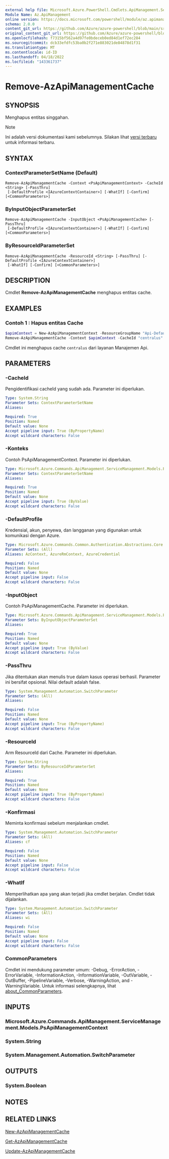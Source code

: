 ```yaml
---
external help file: Microsoft.Azure.PowerShell.Cmdlets.ApiManagement.ServiceManagement.dll-Help.xml
Module Name: Az.ApiManagement
online version: https://docs.microsoft.com/powershell/module/az.apimanagement/remove-azapimanagementcache
schema: 2.0.0
content_git_url: https://github.com/Azure/azure-powershell/blob/main/src/ApiManagement/ApiManagement/help/Remove-AzApiManagementCache.md
original_content_git_url: https://github.com/Azure/azure-powershell/blob/main/src/ApiManagement/ApiManagement/help/Remove-AzApiManagementCache.md
ms.openlocfilehash: f7315bf562a4d97fe0bdeceb0ed84d1ef72ec284
ms.sourcegitcommit: dcb33efdfc53ba0b2f271e883021de84878d1f31
ms.translationtype: MT
ms.contentlocale: id-ID
ms.lasthandoff: 04/18/2022
ms.locfileid: "143361737"
---
```

# Remove-AzApiManagementCache

## SYNOPSIS
Menghapus entitas singgahan.

> [!NOTE]
>Ini adalah versi dokumentasi kami sebelumnya. Silakan lihat [versi terbaru](/powershell/module/az.apimanagement/remove-azapimanagementcache) untuk informasi terbaru.

## SYNTAX

### ContextParameterSetName (Default)
```
Remove-AzApiManagementCache -Context <PsApiManagementContext> -CacheId <String> [-PassThru]
 [-DefaultProfile <IAzureContextContainer>] [-WhatIf] [-Confirm] [<CommonParameters>]
```

### ByInputObjectParameterSet
```
Remove-AzApiManagementCache -InputObject <PsApiManagementCache> [-PassThru]
 [-DefaultProfile <IAzureContextContainer>] [-WhatIf] [-Confirm] [<CommonParameters>]
```

### ByResourceIdParameterSet
```
Remove-AzApiManagementCache -ResourceId <String> [-PassThru] [-DefaultProfile <IAzureContextContainer>]
 [-WhatIf] [-Confirm] [<CommonParameters>]
```

## DESCRIPTION
Cmdlet **Remove-AzApiManagementCache** menghapus entitas cache.

## EXAMPLES

### Contoh 1 : Hapus entitas Cache
```powershell
$apimContext = New-AzApiManagementContext -ResourceGroupName "Api-Default-WestUS" -ServiceName "contoso"
Remove-AzApiManagementCache -Context $apimContext -CacheId "centralus"
```

Cmdlet ini menghapus cache `centralus` dari layanan Manajemen Api.

## PARAMETERS

### -CacheId
Pengidentifikasi cacheId yang sudah ada.
Parameter ini diperlukan.

```yaml
Type: System.String
Parameter Sets: ContextParameterSetName
Aliases:

Required: True
Position: Named
Default value: None
Accept pipeline input: True (ByPropertyName)
Accept wildcard characters: False
```

### -Konteks
Contoh PsApiManagementContext.
Parameter ini diperlukan.

```yaml
Type: Microsoft.Azure.Commands.ApiManagement.ServiceManagement.Models.PsApiManagementContext
Parameter Sets: ContextParameterSetName
Aliases:

Required: True
Position: Named
Default value: None
Accept pipeline input: True (ByValue)
Accept wildcard characters: False
```

### -DefaultProfile
Kredensial, akun, penyewa, dan langganan yang digunakan untuk komunikasi dengan Azure.

```yaml
Type: Microsoft.Azure.Commands.Common.Authentication.Abstractions.Core.IAzureContextContainer
Parameter Sets: (All)
Aliases: AzContext, AzureRmContext, AzureCredential

Required: False
Position: Named
Default value: None
Accept pipeline input: False
Accept wildcard characters: False
```

### -InputObject
Contoh PsApiManagementCache. Parameter ini diperlukan.

```yaml
Type: Microsoft.Azure.Commands.ApiManagement.ServiceManagement.Models.PsApiManagementCache
Parameter Sets: ByInputObjectParameterSet
Aliases:

Required: True
Position: Named
Default value: None
Accept pipeline input: True (ByValue)
Accept wildcard characters: False
```

### -PassThru
Jika ditentukan akan menulis true dalam kasus operasi berhasil.
Parameter ini bersifat opsional.
Nilai default adalah false.

```yaml
Type: System.Management.Automation.SwitchParameter
Parameter Sets: (All)
Aliases:

Required: False
Position: Named
Default value: None
Accept pipeline input: True (ByPropertyName)
Accept wildcard characters: False
```

### -ResourceId
Arm ResourceId dari Cache. Parameter ini diperlukan.

```yaml
Type: System.String
Parameter Sets: ByResourceIdParameterSet
Aliases:

Required: True
Position: Named
Default value: None
Accept pipeline input: True (ByPropertyName)
Accept wildcard characters: False
```

### -Konfirmasi
Meminta konfirmasi sebelum menjalankan cmdlet.

```yaml
Type: System.Management.Automation.SwitchParameter
Parameter Sets: (All)
Aliases: cf

Required: False
Position: Named
Default value: None
Accept pipeline input: False
Accept wildcard characters: False
```

### -WhatIf
Memperlihatkan apa yang akan terjadi jika cmdlet berjalan.
Cmdlet tidak dijalankan.

```yaml
Type: System.Management.Automation.SwitchParameter
Parameter Sets: (All)
Aliases: wi

Required: False
Position: Named
Default value: None
Accept pipeline input: False
Accept wildcard characters: False
```

### CommonParameters
Cmdlet ini mendukung parameter umum: -Debug, -ErrorAction, -ErrorVariable, -InformationAction, -InformationVariable, -OutVariable, -OutBuffer, -PipelineVariable, -Verbose, -WarningAction, and -WarningVariable. Untuk informasi selengkapnya, lihat [about_CommonParameters](http://go.microsoft.com/fwlink/?LinkID=113216).

## INPUTS

### Microsoft.Azure.Commands.ApiManagement.ServiceManagement.Models.PsApiManagementContext

### System.String

### System.Management.Automation.SwitchParameter

## OUTPUTS

### System.Boolean

## NOTES

## RELATED LINKS

[New-AzApiManagementCache](./New-AzApiManagementCache.md)

[Get-AzApiManagementCache](./Get-AzApiManagementCache.md)

[Update-AzApiManagementCache](./Update-AzApiManagementCache.md)
